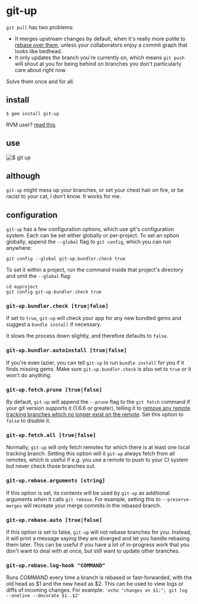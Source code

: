 git-up
======

`git pull` has two problems:

* It merges upstream changes by default, when it's really more polite to [rebase over them](http://www.gitready.com/advanced/2009/02/11/pull-with-rebase.html), unless your collaborators enjoy a commit graph that looks like bedhead.
* It only updates the branch you're currently on, which means `git push` will shout at you for being behind on branches you don't particularly care about right now.

Solve them once and for all.

install
-------

    $ gem install git-up

RVM user? [read this](https://github.com/aanand/git-up/blob/master/RVM.md).

use
---

![$ git up](http://dl.dropbox.com/u/166030/git-up/screenshot.png)

although
--------

`git-up` might mess up your branches, or set your chest hair on fire, or be racist to your cat, I don't know. It works for me.

configuration
-------------

`git-up` has a few configuration options, which use git's configuration system. Each can be set either globally or per-project. To set an option globally, append the `--global` flag to `git config`, which you can run anywhere:

    git config --global git-up.bundler.check true

To set it within a project, run the command inside that project's directory and omit the `--global` flag:

    cd myproject
    git config git-up.bundler.check true

### `git-up.bundler.check [true|false]`

If set to `true`, `git-up` will check your app for any new bundled gems and suggest a `bundle install` if necessary.

It slows the process down slightly, and therefore defaults to `false`. 

### `git-up.bundler.autoinstall [true|false]`

If you're even lazier, you can tell `git-up` to run `bundle install` for you if it finds missing gems. Make sure `git-up.bundler.check` is also set to `true` or it won't do anything.

### `git-up.fetch.prune [true|false]`

By default, `git-up` will append the `--prune` flag to the `git fetch` command if your git version supports it (1.6.6 or greater), telling it to [remove any remote tracking branches which no longer exist on the remote](http://linux.die.net/man/1/git-fetch). Set this option to `false` to disable it.

### `git-up.fetch.all [true|false]`

Normally, `git-up` will only fetch remotes for which there is at least one local tracking branch. Setting this option will it `git-up` always fetch from all remotes, which is useful if e.g. you use a remote to push to your CI system but never check those branches out.

### `git-up.rebase.arguments [string]`

If this option is set, its contents will be used by `git-up` as additional arguments when it calls `git rebase`. For example, setting this to `--preserve-merges` will recreate your merge commits in the rebased branch.

### `git-up.rebase.auto [true|false]`

If this option is set to false, `git-up` will not rebase branches for you. Instead, it will print a message saying they are diverged and let you handle rebasing them later. This can be useful if you have a lot of in-progress work that you don't want to deal with at once, but still want to update other branches.

### `git-up.rebase.log-hook "COMMAND"`

Runs COMMAND every time a branch is rebased or fast-forwarded, with the old head as $1 and the new head as $2. This can be used to view logs or diffs of incoming changes. For example: `'echo "changes on $1:"; git log --oneline --decorate $1..$2'`

